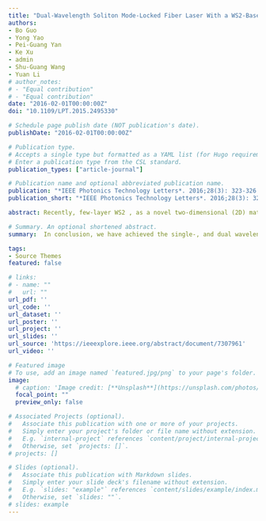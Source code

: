 ```yaml
---
title: "Dual-Wavelength Soliton Mode-Locked Fiber Laser With a WS2-Based Fiber Taper"
authors:
- Bo Guo
- Yong Yao
- Pei-Guang Yan
- Ke Xu
- admin
- Shu-Guang Wang
- Yuan Li
# author_notes:
# - "Equal contribution"
# - "Equal contribution"
date: "2016-02-01T00:00:00Z"
doi: "10.1109/LPT.2015.2495330"

# Schedule page publish date (NOT publication's date).
publishDate: "2016-02-01T00:00:00Z"

# Publication type.
# Accepts a single type but formatted as a YAML list (for Hugo requirements).
# Enter a publication type from the CSL standard.
publication_types: ["article-journal"]

# Publication name and optional abbreviated publication name.
publication: "*IEEE Photonics Technology Letters*. 2016;28(3): 323-326."
publication_short: "*IEEE Photonics Technology Letters*. 2016;28(3): 323-326"

abstract: Recently, few-layer WS2 , as a novel two-dimensional (2D) material, has been discovered to possess both the saturable absorption effect and the huge nonlinear refractive index. In experiment, by taking advantage of the unique optical properties of 2D WS2 , we fabricated a highly nonlinear photonic device using the pulsed laser beam to deposit the WS2 film onto a fiber taper. With the WS2 -based fiber taper, we have demonstrated the single-and dual-wavelength soliton pulses in the erbium-doped fiber laser (EDFL) by properly adjusting the pump strength and the polarization state. According to the soliton theory, the pulse width is ~220 fs for the single-wavelength soliton, and ~585 and ~605 fs for the dual-wavelength soliton, respectively. The dual-wavelength soliton fiber laser exhibits the maximum output power of 10.1 mW and the pulse energy of ~1.14 nJ, when the pump power is increased to ~420 mW. Our findings suggest that WS2 -based fiber taper could operate as both an excellent saturable absorber for obtaining a femtosecond pulse and a promising highly nonlinear photonic material for the multi-wavelength generation.

# Summary. An optional shortened abstract.
summary:  In conclusion, we have achieved the single-, and dual wavelength soliton pulse in an EDFL incorporating a WS2-based fiber taper by properly adjusting the pump strength and polarization state.

tags:
- Source Themes
featured: false

# links:
# - name: ""
#   url: ""
url_pdf: ''
url_code: ''
url_dataset: ''
url_poster: ''
url_project: ''
url_slides: ''
url_source: 'https://ieeexplore.ieee.org/abstract/document/7307961'
url_video: ''

# Featured image
# To use, add an image named `featured.jpg/png` to your page's folder. 
image:
  # caption: 'Image credit: [**Unsplash**](https://unsplash.com/photos/jdD8gXaTZsc)'
  focal_point: ""
  preview_only: false

# Associated Projects (optional).
#   Associate this publication with one or more of your projects.
#   Simply enter your project's folder or file name without extension.
#   E.g. `internal-project` references `content/project/internal-project/index.md`.
#   Otherwise, set `projects: []`.
# projects: []

# Slides (optional).
#   Associate this publication with Markdown slides.
#   Simply enter your slide deck's filename without extension.
#   E.g. `slides: "example"` references `content/slides/example/index.md`.
#   Otherwise, set `slides: ""`.
# slides: example
---
```


<!-- {{% callout note %}}
Click the *Cite* button above to demo the feature to enable visitors to import publication metadata into their reference management software.
{{% /callout %}}

{{% callout note %}}
Create your slides in Markdown - click the *Slides* button to check out the example.
{{% /callout %}}

Add the publication's **full text** or **supplementary notes** here. You can use rich formatting such as including [code, math, and images](https://docs.hugoblox.com/content/writing-markdown-latex/). -->
